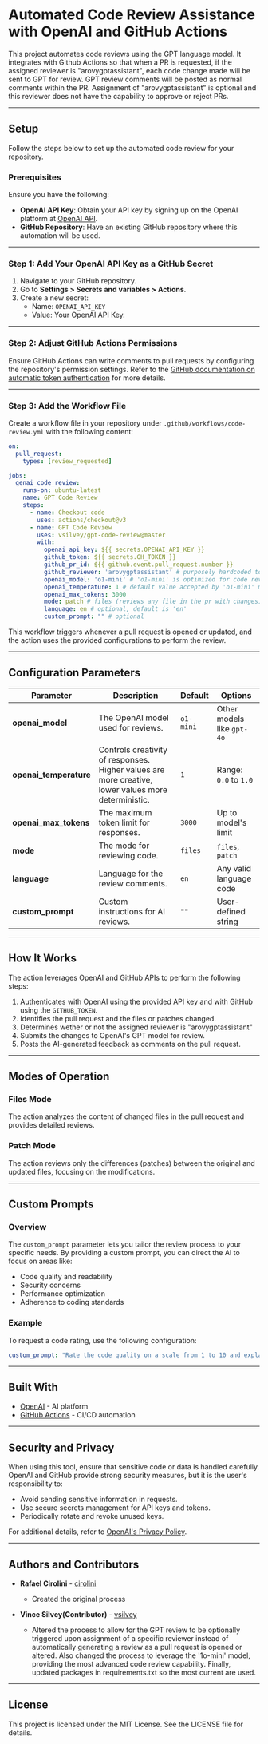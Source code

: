 
# Automated Code Review Assistance with OpenAI and GitHub Actions

This project automates code reviews using the GPT language model. It integrates with Github Actions so that when a PR is requested, if the assigned reviewer is "arovygptassistant", each code change made will be sent to GPT for review. GPT review comments will be posted as normal comments within the PR. Assignment of "arovygptassistant" is optional and this reviewer does not have the capability to approve or reject PRs.

---

## Setup

Follow the steps below to set up the automated code review for your repository.

### Prerequisites

Ensure you have the following:

- **OpenAI API Key**: Obtain your API key by signing up on the OpenAI platform at [OpenAI API](https://openai.com/api/).
- **GitHub Repository**: Have an existing GitHub repository where this automation will be used.

---

### Step 1: Add Your OpenAI API Key as a GitHub Secret

1. Navigate to your GitHub repository.
2. Go to **Settings > Secrets and variables > Actions**.
3. Create a new secret:
   - Name: `OPENAI_API_KEY`
   - Value: Your OpenAI API Key.

---

### Step 2: Adjust GitHub Actions Permissions

Ensure GitHub Actions can write comments to pull requests by configuring the repository's permission settings. Refer to the [GitHub documentation on automatic token authentication](https://docs.github.com/en/actions/security-guides/automatic-token-authentication#modifying-the-permissions-for-the-github_token) for more details.

---

### Step 3: Add the Workflow File

Create a workflow file in your repository under `.github/workflows/code-review.yml` with the following content:

```yaml
on:
  pull_request:
    types: [review_requested]

jobs:
  genai_code_review:
    runs-on: ubuntu-latest
    name: GPT Code Review
    steps:
      - name: Checkout code
        uses: actions/checkout@v3
      - name: GPT Code Review
        uses: vsilvey/gpt-code-review@master
        with:
          openai_api_key: ${{ secrets.OPENAI_API_KEY }}
          github_token: ${{ secrets.GH_TOKEN }}
          github_pr_id: ${{ github.event.pull_request.number }}
          github_reviewer: 'arovygptassistant' # purposely hardcoded to trigger review when this reviewer is assigned
          openai_model: 'o1-mini' # 'o1-mini' is optimized for code reviews
          openai_temperature: 1 # default value accepted by 'o1-mini' model
          openai_max_tokens: 3000
          mode: patch # files (reviews any file in the pr with changes) or patch(reviews only the file changes)
          language: en # optional, default is 'en'
          custom_prompt: "" # optional
```

This workflow triggers whenever a pull request is opened or updated, and the action uses the provided configurations to perform the review.

---

## Configuration Parameters

| Parameter            | Description                                                                                   | Default          | Options                    |
|----------------------|-----------------------------------------------------------------------------------------------|------------------|----------------------------|
| **openai_model**     | The OpenAI model used for reviews.                                                            | `o1-mini`         | Other models like `gpt-4o` |
| **openai_temperature** | Controls creativity of responses. Higher values are more creative, lower values more deterministic. | `1`            | Range: `0.0` to `1.0`      |
| **openai_max_tokens** | The maximum token limit for responses.                                                       | `3000`           | Up to model's limit        |
| **mode**             | The mode for reviewing code.                                                                 | `files`          | `files`, `patch`           |
| **language**         | Language for the review comments.                                                            | `en`             | Any valid language code    |
| **custom_prompt**    | Custom instructions for AI reviews.                                                          | `""`             | User-defined string        |

---

## How It Works

The action leverages OpenAI and GitHub APIs to perform the following steps:

1. Authenticates with OpenAI using the provided API key and with GitHub using the `GITHUB_TOKEN`.
2. Identifies the pull request and the files or patches changed.
3. Determines wether or not the assigned reviewer is "arovygptassistant" 
4. Submits the changes to OpenAI's GPT model for review.
5. Posts the AI-generated feedback as comments on the pull request.

---

## Modes of Operation

### **Files Mode**
The action analyzes the content of changed files in the pull request and provides detailed reviews.

### **Patch Mode**
The action reviews only the differences (patches) between the original and updated files, focusing on the modifications.

---

## Custom Prompts

### Overview
The `custom_prompt` parameter lets you tailor the review process to your specific needs. By providing a custom prompt, you can direct the AI to focus on areas like:

- Code quality and readability
- Security concerns
- Performance optimization
- Adherence to coding standards

### Example
To request a code rating, use the following configuration:

```yaml
custom_prompt: "Rate the code quality on a scale from 1 to 10 and explain the rating."
```

---

## Built With

- [OpenAI](https://openai.com/) - AI platform
- [GitHub Actions](https://github.com/features/actions) - CI/CD automation

---

## Security and Privacy

When using this tool, ensure that sensitive code or data is handled carefully. OpenAI and GitHub provide strong security measures, but it is the user's responsibility to:

- Avoid sending sensitive information in requests.
- Use secure secrets management for API keys and tokens.
- Periodically rotate and revoke unused keys.

For additional details, refer to [OpenAI's Privacy Policy](https://openai.com/privacy/).

---

## Authors and Contributors

- **Rafael Cirolini** - [cirolini](https://github.com/cirolini)
    - Created the original process
    
- **Vince Silvey(Contributor)** - [vsilvey](https://github.com/vsilvey)
    - Altered the process to allow for the GPT review to be optionally triggered upon assignment of a specific reviewer instead of automatically generating a review as a pull request is opened or altered. Also changed the process to leverage the '1o-mini' model, providing the most advanced code review capability. Finally, updated packages in requirements.txt so the most current are used.

---

## License

This project is licensed under the MIT License. See the LICENSE file for details.
